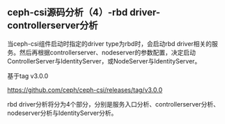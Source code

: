 ## ceph-csi源码分析（4）-rbd driver-controllerserver分析

当ceph-csi组件启动时指定的driver type为rbd时，会启动rbd driver相关的服务。然后再根据controllerserver、nodeserver的参数配置，决定启动ControllerServer与IdentityServer，或NodeServer与IdentityServer。



基于tag v3.0.0

https://github.com/ceph/ceph-csi/releases/tag/v3.0.0



rbd driver分析将分为4个部分，分别是服务入口分析、controllerserver分析、nodeserver分析与IdentityServer分析。





